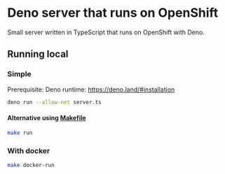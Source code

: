 # Deno server that runs on OpenShift

Small server written in TypeScript that runs on OpenShift with Deno.

## Running local

### Simple

Prerequisite: Deno runtime: https://deno.land/#installation

```sh
deno run --allow-net server.ts
```

#### Alternative using [Makefile](./Makefile)

```sh
make run
```

### With docker

```sh
make docker-run
```
